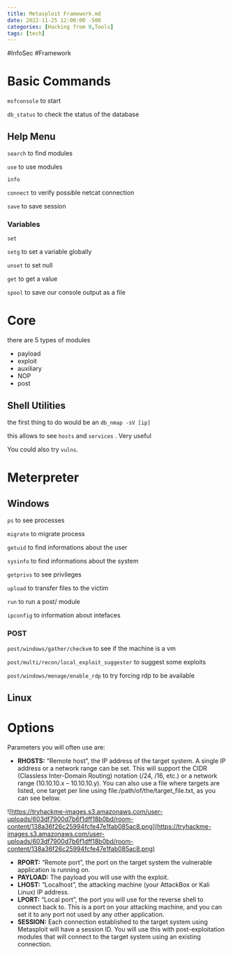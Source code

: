 ```yaml
---
title: Metasploit Framework.md
date: 2022-11-25 12:00:00 -500
categories: [Hacking from 0,Tools]
tags: [tech]
--- 
```


#InfoSec #Framework
# Basic Commands

`msfconsole` to start

`db_status` to check the status of the database

## Help Menu

`search` to find modules

`use` to use modules

`info`

`connect` to verify possible netcat connection

`save` to save session

### Variables

`set`

`setg` to set a variable globally

`unset` to set null

`get` to get a value

`spool` to save our console output as a file

# Core

there are 5 types of modules

-   payload
-   exploit
-   auxiliary
-   NOP
-   post

## Shell Utilities

the first thing to do would be an `db_nmap -sV [ip]`

this allows to see `hosts` and `services` . Very useful

You could also try `vulns`.

# Meterpreter

## Windows

`ps` to see processes

`migrate` to migrate process

`getuid` to find informations about the user

`sysinfo` to find informations about the system

`getprivs` to see privileges

`upload` to transfer files to the victim

`run` to run a post/ module

`ipconfig` to information about intefaces

### POST

`post/windows/gather/checkvm` to see if the machine is a vm

`post/multi/recon/local_exploit_suggester` to suggest some exploits

`post/windows/menage/enable_rdp` to try forcing rdp to be available

## Linux

# Options

Parameters you will often use are:

-   **RHOSTS:** “Remote host”, the IP address of the target system. A single IP address or a network range can be set. This will support the CIDR (Classless Inter-Domain Routing) notation (/24, /16, etc.) or a network range (10.10.10.x – 10.10.10.y). You can also use a file where targets are listed, one target per line using file:/path/of/the/target_file.txt, as you can see below.

![https://tryhackme-images.s3.amazonaws.com/user-uploads/603df7900d7b6f1dff18b0bd/room-content/138a36f26c25994fcfe47e1fab085ac8.png](https://tryhackme-images.s3.amazonaws.com/user-uploads/603df7900d7b6f1dff18b0bd/room-content/138a36f26c25994fcfe47e1fab085ac8.png)

-   **RPORT:** “Remote port”, the port on the target system the vulnerable application is running on.
-   **PAYLOAD:** The payload you will use with the exploit.
-   **LHOST:** “Localhost”, the attacking machine (your AttackBox or Kali Linux) IP address.
-   **LPORT:** “Local port”, the port you will use for the reverse shell to connect back to. This is a port on your attacking machine, and you can set it to any port not used by any other application.
-   **SESSION:** Each connection established to the target system using Metasploit will have a session ID. You will use this with post-exploitation modules that will connect to the target system using an existing connection.